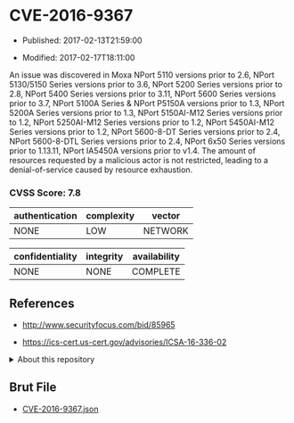 # CVE-2016-9367

- Published: 2017-02-13T21:59:00

- Modified: 2017-02-17T18:11:00

An issue was discovered in Moxa NPort 5110 versions prior to 2.6, NPort 5130/5150 Series versions prior to 3.6, NPort 5200 Series versions prior to 2.8, NPort 5400 Series versions prior to 3.11, NPort 5600 Series versions prior to 3.7, NPort 5100A Series & NPort P5150A versions prior to 1.3, NPort 5200A Series versions prior to 1.3, NPort 5150AI-M12 Series versions prior to 1.2, NPort 5250AI-M12 Series versions prior to 1.2, NPort 5450AI-M12 Series versions prior to 1.2, NPort 5600-8-DT Series versions prior to 2.4, NPort 5600-8-DTL Series versions prior to 2.4, NPort 6x50 Series versions prior to 1.13.11, NPort IA5450A versions prior to v1.4.  The amount of resources requested by a malicious actor is not restricted, leading to a denial-of-service caused by resource exhaustion.

### CVSS Score: **7.8**

| authentication | complexity | vector |
| --- | --- | --- |
| NONE | LOW | NETWORK |

| confidentiality | integrity | availability |
| --- | --- | --- |
| NONE | NONE | COMPLETE |

## References

* http://www.securityfocus.com/bid/85965

* https://ics-cert.us-cert.gov/advisories/ICSA-16-336-02

<details>
<summary>About this repository</summary> 

  This repository is part of the project [Live Hack CVE](https://github.com/Live-Hack-CVE). Main website can be found [www.live-hack.org](https://www.live-hack.org) 
  
  Made by [Sn0wAlice](https://github.com/Sn0wAlice) for the people that care about security and need to have a feed of the latest CVEs. Hope you enjoy it, don't forget to star the repo and follow me on [Twitter](https://twitter.com/Sn0wAlice) and [Github](https://github.com/Sn0wAlice). And that is my [personnal website](https://www.alice-snow.me/)

  - [Home Page](https://github.com/Live-Hack-CVE)
  - [Framework](https://github.com/Live-Hack-CVE/cve-framework)
  - [CVE database](https://github.com/Live-Hack-CVE/full_database)
  - [Changelog](https://github.com/Live-Hack-CVE/Changelog)
</details>

## Brut File

* [CVE-2016-9367.json](https://raw.githubusercontent.com/Live-Hack-CVE/full_database/main/cves/2016/CVE-2016-9367.json)

